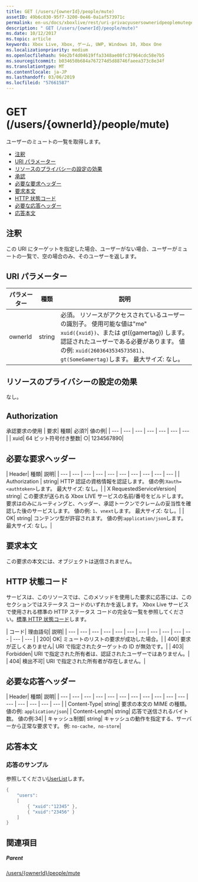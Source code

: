```yaml
---
title: GET (/users/{ownerId}/people/mute)
assetID: 49b6c830-95f7-3200-0e46-0a1af573971c
permalink: en-us/docs/xboxlive/rest/uri-privacyusersowneridpeoplemuteget.html
description: " GET (/users/{ownerId}/people/mute)"
ms.date: 10/12/2017
ms.topic: article
keywords: Xbox Live, Xbox, ゲーム, UWP, Windows 10, Xbox One
ms.localizationpriority: medium
ms.openlocfilehash: 94e2bf4d04619ffa3348ae08fc37964cdc58e7b5
ms.sourcegitcommit: b034650b684a767274d5d88746faeea373c8e34f
ms.translationtype: MT
ms.contentlocale: ja-JP
ms.lasthandoff: 03/06/2019
ms.locfileid: "57661587"
---
```

# <a name="get-usersowneridpeoplemute"></a>GET (/users/{ownerId}/people/mute)
ユーザーのミュートの一覧を取得します。

  * [注釈](#ID4EQ)
  * [URI パラメーター](#ID4EZ)
  * [リソースのプライバシーの設定の効果](#ID4EEB)
  * [承認](#ID4ENB)
  * [必要な要求ヘッダー](#ID4ESC)
  * [要求本文](#ID4EPE)
  * [HTTP 状態コード](#ID4E1E)
  * [必要な応答ヘッダー](#ID4E3G)
  * [応答本文](#ID4ETAAC)

<a id="ID4EQ"></a>


## <a name="remarks"></a>注釈

この URI にターゲットを指定した場合、ユーザーがない場合、ユーザーがミュートの一覧で、空の場合のみ、そのユーザーを返します。

<a id="ID4EZ"></a>


## <a name="uri-parameters"></a>URI パラメーター

| パラメーター| 種類| 説明|
| --- | --- | --- |
| ownerId| string| 必須。 リソースがアクセスされているユーザーの識別子。 使用可能な値は"me" <code>xuid({xuid})</code>、または gt({gamertag}) します。 認証されたユーザーである必要があります。 値の例: <code>xuid(2603643534573581)</code>、<code>gt(SomeGamertag)</code>します。 最大サイズ: なし。 |

<a id="ID4EEB"></a>


## <a name="effect-of-privacy-settings-on-resource"></a>リソースのプライバシーの設定の効果

なし。

<a id="ID4ENB"></a>


## <a name="authorization"></a>Authorization

承認要求の使用 | 要求| 種類| 必須?| 値の例|
| --- | --- | --- | --- | --- | --- | --- |
| xuid| 64 ビット符号付き整数| ○| 1234567890|

<a id="ID4ESC"></a>


## <a name="required-request-headers"></a>必要な要求ヘッダー

| Header| 種類| 説明|
| --- | --- | --- | --- | --- | --- | --- | --- | --- | --- |
| Authorization | string| HTTP 認証の資格情報を認証します。 値の例:<code>Xauth=&lt;authtoken></code>します。 最大サイズ: なし。|
| X RequestedServiceVersion| string| この要求が送られる Xbox LIVE サービスの名前/番号をビルドします。 要求はのみにルーティングと、ヘッダー、承認トークンでクレームの妥当性を確認した後のサービスします。 値の例: <code>1</code>、<code>vnext</code>します。 最大サイズ: なし。|
| OK| string| コンテンツ型が許容されます。 値の例:<code>application/json</code>します。 最大サイズ: なし。|

<a id="ID4EPE"></a>


## <a name="request-body"></a>要求本文

この要求の本文には、オブジェクトは送信されません。

<a id="ID4E1E"></a>


## <a name="http-status-codes"></a>HTTP 状態コード

サービスは、このリソースでは、このメソッドを使用した要求に応答には、このセクションではステータス コードのいずれかを返します。 Xbox Live サービスで使用される標準の HTTP ステータス コードの完全な一覧を参照してください。[標準 HTTP 状態コード](../../additional/httpstatuscodes.md)します。

| コード| 理由語句| 説明|
| --- | --- | --- | --- | --- | --- | --- | --- | --- | --- | --- | --- | --- |
| 200| OK| ミュートのリストの要求が成功した場合。|
| 400| 要求が正しくありません| URI で指定されたターゲットの ID が無効です。|
| 403| Forbidden| URI で指定された所有者は、認証されたユーザーではありません。|
| 404| 検出不可| URI で指定された所有者が存在しません。|

<a id="ID4E3G"></a>


## <a name="required-response-headers"></a>必要な応答ヘッダー

| Header| 種類| 説明|
| --- | --- | --- | --- | --- | --- | --- | --- | --- | --- | --- | --- | --- | --- | --- | --- |
| Content-Type| string| 要求の本文の MIME の種類。 値の例: <code>application/json</code>|
| Content-Length| string| 応答で送信されるバイト数。 値の例:34|
| キャッシュ制御| string| キャッシュの動作を指定する、サーバーから正常な要求です。 例: <code>no-cache, no-store</code>|

<a id="ID4ETAAC"></a>


## <a name="response-body"></a>応答本文

<a id="ID4EZAAC"></a>


### <a name="sample-response"></a>応答のサンプル

参照してください[UserList](../../json/json-userlist.md)します。


```cpp
{
    "users":
    [
        { "xuid":"12345" },
        { "xuid":"23456" }
    ]
}

```


<a id="ID4EJBAC"></a>


## <a name="see-also"></a>関連項目

<a id="ID4ELBAC"></a>


##### <a name="parent"></a>Parent

[/users/{ownerId}/people/mute](uri-privacyusersowneridpeoplemute.md)
